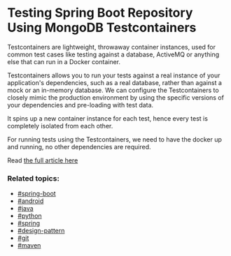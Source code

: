 # Testing Spring Boot Repository Using MongoDB Testcontainers

Testcontainers are lightweight, throwaway container instances, used for common test cases like testing against a database, ActiveMQ or anything else that can run in a Docker container.

Testcontainers allows you to run your tests against a real instance of your application's dependencies, such as a real database, rather than against a mock or an in-memory database. We can configure the Testcontainers to closely mimic the production environment by using the specific versions of your dependencies and pre-loading with test data.

It spins up a new container instance for each test, hence every test is completely isolated from each other.

For running tests using the Testcontainers, we need to have the docker up and running, no other dependencies are required.

Read [the full article here](https://stacktips.com/articles/testing-spring-boot-repository-using-mongodb-testcontainers)

### Related topics:

* [#spring-boot](https://stacktips.com/topics/spring-boot)
* [#android](https://stacktips.com/topics/android)
* [#java](https://stacktips.com/topics/java)
* [#python](https://stacktips.com/topics/python)
* [#spring](https://stacktips.com/topics/spring)
* [#design-pattern](https://stacktips.com/topics/design-pattern)
* [#git](https://stacktips.com/topics/git)
* [#maven](https://stacktips.com/topics/maven)
